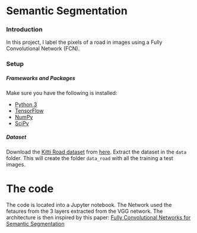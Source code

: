 # Semantic Segmentation
### Introduction
In this project, I label the pixels of a road in images using a Fully Convolutional Network (FCN).

### Setup

##### Frameworks and Packages
Make sure you have the following is installed:
 - [Python 3](https://www.python.org/)
 - [TensorFlow](https://www.tensorflow.org/)
 - [NumPy](http://www.numpy.org/)
 - [SciPy](https://www.scipy.org/)
##### Dataset
Download the [Kitti Road dataset](http://www.cvlibs.net/datasets/kitti/eval_road.php) from [here](http://www.cvlibs.net/download.php?file=data_road.zip).  Extract the dataset in the `data` folder.  This will create the folder `data_road` with all the training a test images.

# The code

The code is located into a Jupyter notebook. The Network used the fetaures from the 3 layers extracted from the VGG network. The architecture is then
inspired by this paper: [Fully Convolutional Networks for Semantic Segmentation](https://people.eecs.berkeley.edu/~jonlong/long_shelhamer_fcn.pdf)
